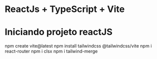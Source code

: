 # ReactJs + TypeScript + Vite

# Iniciando projeto reactJS
npm create vite@latest
npm install tailwindcss @tailwindcss/vite
npm i react-router
npm i clsx
npm i tailwind-merge



